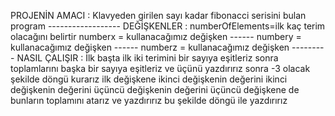 PROJENİN AMACI : Klavyeden girilen sayı kadar fibonacci serisini bulan program ------------------ DEĞİŞKENLER : numberOfElements=ilk kaç terim olacağını belirtir
numberx = kullanacağımız değişken ------ numbery = kullanacağımız değişken    ------  numberz = kullanacağımız değişken ---------
NASIL ÇALIŞIR : İlk başta ilk iki terimini bir sayıya eşitleriz sonra toplamlarını başka bir sayıya eşitleriz ve üçünü yazdırırız sonra -3 olacak şekilde döngü kurarız 
ilk değişkene ikinci değişkenin değerini ikinci değişkenin değerini üçüncü değişkenin değerini üçüncü değişkene de bunların toplamını atarız ve yazdırırız bu şekilde döngü ile yazdırırız